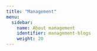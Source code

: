 ```yaml
---
title: "Management" 
menu:
  sidebar:
    name: About management
    identifier: management-blogs
    weight: 20
---
```


